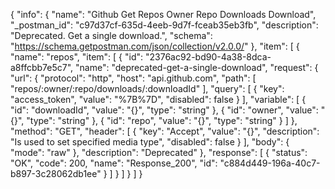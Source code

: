 {
  "info": {
    "name": "Github Get Repos Owner Repo Downloads Download",
    "_postman_id": "c97d37cf-635d-4eeb-9d7f-fceab35eb3fb",
    "description": "Deprecated. Get a single download.",
    "schema": "https://schema.getpostman.com/json/collection/v2.0.0/"
  },
  "item": [
    {
      "name": "repos",
      "item": [
        {
          "id": "2376ac92-bd90-4a38-8dca-a8ffcbb7e5c7",
          "name": "deprecated-get-a-single-download",
          "request": {
            "url": {
              "protocol": "http",
              "host": "api.github.com",
              "path": [
                "repos/:owner/:repo/downloads/:downloadId"
              ],
              "query": [
                {
                  "key": "access_token",
                  "value": "%7B%7D",
                  "disabled": false
                }
              ],
              "variable": [
                {
                  "id": "downloadId",
                  "value": "{}",
                  "type": "string"
                },
                {
                  "id": "owner",
                  "value": "{}",
                  "type": "string"
                },
                {
                  "id": "repo",
                  "value": "{}",
                  "type": "string"
                }
              ]
            },
            "method": "GET",
            "header": [
              {
                "key": "Accept",
                "value": "{}",
                "description": "Is used to set specified media type",
                "disabled": false
              }
            ],
            "body": {
              "mode": "raw"
            },
            "description": "Deprecated"
          },
          "response": [
            {
              "status": "OK",
              "code": 200,
              "name": "Response_200",
              "id": "c884d449-196a-40c7-b897-3c28062db1ee"
            }
          ]
        }
      ]
    }
  ]
}